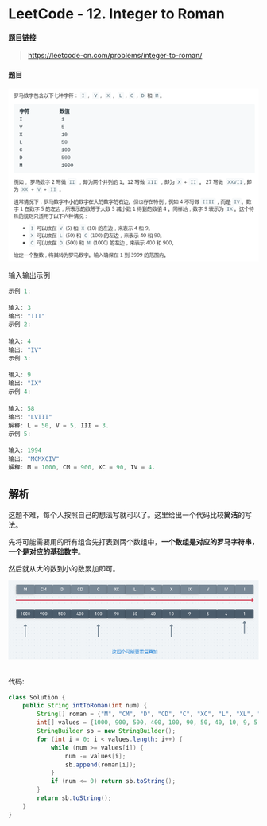 # LeetCode - 12. Integer to Roman

#### [题目链接](https://leetcode-cn.com/problems/integer-to-roman/)

> https://leetcode-cn.com/problems/integer-to-roman/

#### 题目

![12_t.png](images/12_t.png)

输入输出示例

```java
示例 1:

输入: 3
输出: "III"
示例 2:

输入: 4
输出: "IV"
示例 3:

输入: 9
输出: "IX"
示例 4:

输入: 58
输出: "LVIII"
解释: L = 50, V = 5, III = 3.
示例 5:

输入: 1994
输出: "MCMXCIV"
解释: M = 1000, CM = 900, XC = 90, IV = 4.
```

## 解析

这题不难，每个人按照自己的想法写就可以了。这里给出一个代码比较**简洁**的写法。



先将可能需要用的所有组合先打表到两个数组中，**一个数组是对应的罗马字符串，一个是对应的基础数字**。

然后就从大的数到小的数累加即可。

<div align="center"><img src="images/12_s.png"></div><br>

代码: 

```java
class Solution {
    public String intToRoman(int num) {
        String[] roman = {"M", "CM", "D", "CD", "C", "XC", "L", "XL", "X", "IX", "V", "IV", "I"};
        int[] values = {1000, 900, 500, 400, 100, 90, 50, 40, 10, 9, 5, 4, 1};
        StringBuilder sb = new StringBuilder();
        for (int i = 0; i < values.length; i++) {
            while (num >= values[i]) {
                num -= values[i];
                sb.append(roman[i]);
            }
            if (num <= 0) return sb.toString();
        }
        return sb.toString();
    }
}
```




